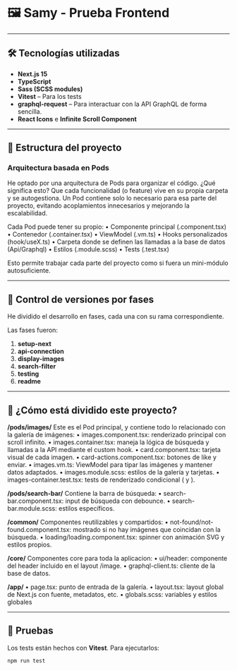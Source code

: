 # 🖼️ Samy - Prueba Frontend

---

## 🛠️ Tecnologías utilizadas

- **Next.js 15**
- **TypeScript**
- **Sass (SCSS modules)**
- **Vitest** – Para los tests
- **graphql-request** – Para interactuar con la API GraphQL de forma sencilla.
- **React Icons** e **Infinite Scroll Component**

---

## 📁 Estructura del proyecto

### Arquitectura basada en Pods

He optado por una arquitectura de Pods para organizar el código. ¿Qué significa esto? Que cada funcionalidad (o feature) vive en su propia carpeta y se autogestiona. Un Pod contiene solo lo necesario para esa parte del proyecto, evitando acoplamientos innecesarios y mejorando la escalabilidad.

Cada Pod puede tener su propio:
• Componente principal (.component.tsx)
• Contenedor (.container.tsx)
• ViewModel (.vm.ts)
• Hooks personalizados (hook/useX.ts)
• Carpeta donde se definen las llamadas a la base de datos (Api/Graphql)
• Estilos (.module.scss)
• Tests (.test.tsx)

Esto permite trabajar cada parte del proyecto como si fuera un mini-módulo autosuficiente.

---

## 🔄 Control de versiones por fases

He dividido el desarrollo en fases, cada una con su rama correspondiente.

Las fases fueron:

1. **setup-next**
2. **api-connection**
3. **display-images**
4. **search-filter**
5. **testing**
6. **readme**

---

## 🧩 ¿Cómo está dividido este proyecto?

**/pods/images/**
Este es el Pod principal, y contiene todo lo relacionado con la galería de imágenes:
• images.component.tsx: renderizado principal con scroll infinito.
• images.container.tsx: maneja la lógica de búsqueda y llamadas a la API mediante el custom hook.
• card.component.tsx: tarjeta visual de cada imagen.
• card-actions.component.tsx: botones de like y enviar.
• images.vm.ts: ViewModel para tipar las imágenes y mantener datos adaptados.
• images.module.scss: estilos de la galería y tarjetas.
• images-container.test.tsx: tests de renderizado condicional (<Images /> y <NotFound />).

**/pods/search-bar/**
Contiene la barra de búsqueda:
• search-bar.component.tsx: input de búsqueda con debounce.
• search-bar.module.scss: estilos específicos.

**/common/**
Componentes reutilizables y compartidos:
• not-found/not-found.component.tsx: mostrado si no hay imágenes que coincidan con la búsqueda.
• loading/loading.component.tsx: spinner con animación SVG y estilos propios.

**/core/**
Componentes core para toda la aplicacion:
• ui/header: componente del header incluido en el layout /image.
• graphql-client.ts: cliente de la base de datos.

**/app/**
• page.tsx: punto de entrada de la galería.
• layout.tsx: layout global de Next.js con fuente, metadatos, etc.
• globals.scss: variables y estilos globales

---

## 🧪 Pruebas

Los tests están hechos con **Vitest**. Para ejecutarlos:

```bash
npm run test
```
